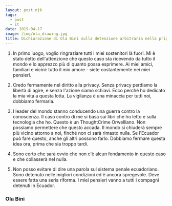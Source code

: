 ```yaml
---
layout: post.njk
tags:
  - post
  - it
date: 2019-04-17
image: /img/ola_drawing.jpg
title: Dichiarazione di Ola Bini sulla detenzione arbitraria nella prigione di El Inca, Ecuador
---
```


1. In primo luogo, voglio ringraziare tutti i miei sostenitori là fuori. Mi è stato detto dell'attenzione che questo caso sta ricevendo da tutto il mondo e lo apprezzo più di quanto possa esprimere. Ai miei amici, familiari e vicini: tutto il mio amore - siete costantemente nei miei pensieri.

2. Credo fermamente nel diritto alla privacy. Senza privacy perdiamo la libertà di agire, e senza l'azione siamo schiavi. Ecco perché ho dedicato la mia vita a questa lotta. La vigilanza è una minaccia per tutti noi, dobbiamo fermarla.

3. I leader del mondo stanno conducendo una guerra contro la conoscenza. Il caso contro di me si basa sui libri che ho letto e sulla tecnologia che ho. Questo è un ThoughtCrime Orwelliano. Non possiamo permettere che questo accada. Il mondo si chiuderà sempre più vicino attorno a noi, finché non ci sarà rimasto nulla. Se l'Ecuador può fare questo, anche gli altri possono farlo. Dobbiamo fermare questa idea ora, prima che sia troppo tardi.

4. Sono certo che sarà ovvio che non c'è alcun fondamento in questo caso e che collasserà nel nulla.

5. Non posso evitare di dire una parola sul sistema penale ecuadoriano. Sono detenuto nelle migliori condizioni ed è ancora spregevole. Deve essere fatta una seria riforma. I miei pensieri vanno a tutti i compagni detenuti in Ecuador.

### Ola Bini
